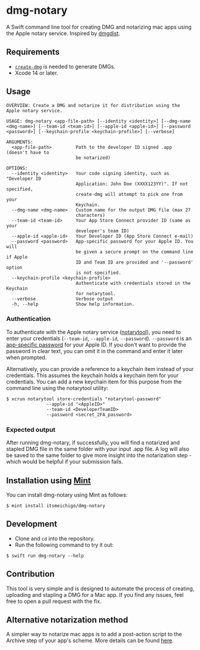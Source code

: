 # dmg-notary
A Swift command line tool for creating DMG and notarizing mac apps using the Apple notary service.
Inspired by [dmgdist](https://github.com/insidegui/dmgdist).

## Requirements
- [`create-dmg`](https://github.com/sindresorhus/create-dmg) is needed to generate DMGs.
- Xcode 14 or later.

## Usage
```
OVERVIEW: Create a DMG and notarize it for distribution using the Apple notary service.

USAGE: dmg-notary <app-file-path> [--identity <identity>] [--dmg-name <dmg-name>] [--team-id <team-id>] [--apple-id <apple-id>] [--password <password>] [--keychain-profile <keychain-profile>] [--verbose]

ARGUMENTS:
  <app-file-path>         Path to the developer ID signed .app (doesn't have to
                          be notarized)

OPTIONS:
  --identity <identity>   Your code signing identity, such as "Developer ID
                          Application: John Doe (XXXX123YY)". If not specified,
                          create-dmg will attempt to pick one from your
                          Keychain.
  --dmg-name <dmg-name>   Custom name for the output DMG file (max 27
                          characters)
  --team-id <team-id>     Your App Store Connect provider ID (same as your
                          developer's team ID)
  --apple-id <apple-id>   Your Developer ID (App Store Connect e-mail)
  --password <password>   App-specific password for your Apple ID. You will
                          be given a secure prompt on the command line if Apple
                          ID and Team ID are provided and '--password' option
                          is not specified.
  --keychain-profile <keychain-profile>
                          Authenticate with credentials stored in the Keychain
                          for notarytool.
  --verbose               Verbose output
  -h, --help              Show help information.
```

### Authentication
To authenticate with the Apple notary service ([notarytool](https://developer.apple.com/documentation/security/notarizing_macos_software_before_distribution)), you need to enter your credentials (`--team-id`, `--apple-id`, `--password`). `--password` is an [app-specific password](https://support.apple.com/en-gb/102654) for your Apple ID. If you don't want to provide the password in clear text, you can omit it in the command and enter it later when prompted.

Alternatively, you can provide a reference to a keychain item instead of your credentials. This assumes the keychain holds a keychain item for your credentials. You can add a new keychain item for this purpose from the command line using the notarytool utility:
```
$ xcrun notarytool store-credentials "notarytool-password"
               --apple-id "<AppleID>"
               --team-id <DeveloperTeamID>
               --password <secret_2FA_password>
```

### Expected output
After running dmg-notary, if successfully, you will find a notarized and stapled DMG file in the same folder with your input .app file. A log will also be saved to the same folder to give more insight into the notarization step - which would be helpful if your submission fails.

## Installation using [Mint](https://github.com/yonaskolb/mint)

You can install dmg-notary using Mint as follows:

```
$ mint install itsmeichigo/dmg-notary
```

## Development

- Clone and `cd` into the repository.
- Run the following command to try it out:

```
$ swift run dmg-notary --help
```

## Contribution
This tool is very simple and is designed to automate the process of creating, uploading and stapling a DMG for a Mac app. If you find any issues, feel free to open a pull request with the fix.

## Alternative notarization method
A simpler way to notarize mac apps is to add a post-action script to the Archive step of your app's scheme. More details can be found [here](https://developer.apple.com/documentation/security/notarizing_macos_software_before_distribution/customizing_the_notarization_workflow/customizing_the_xcode_archive_process).
